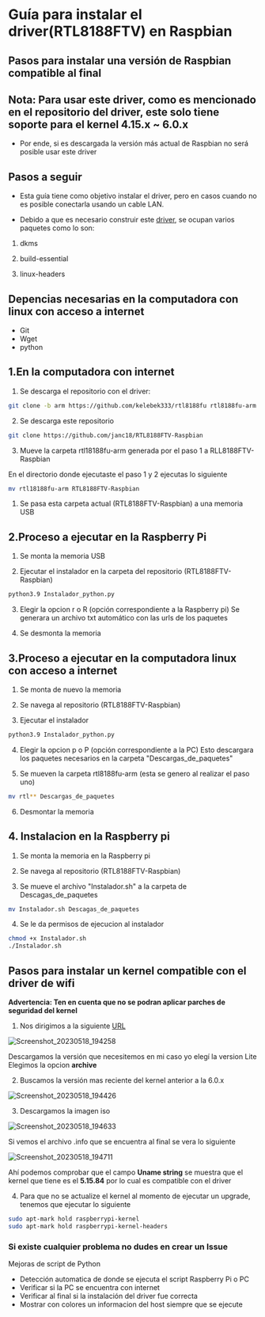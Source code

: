 # Guía para instalar el driver(RTL8188FTV) en Raspbian

## Pasos para instalar una versión de Raspbian compatible al final

## Nota: Para usar este driver, como es mencionado en el repositorio del driver, este solo tiene soporte para el kernel 4.15.x ~ 6.0.x

- Por ende, si es descargada la versión más actual de Raspbian no será posible usar este driver


## Pasos a seguir

* Esta guía tiene como objetivo instalar el driver, pero en casos cuando no es posible conectarla
usando un cable LAN.

* Debido a que es necesario construir este [driver](https://github.com/kelebek333/rtl8188fu/tree/arm#how-to-install-for-arm-devices),
se ocupan varios paquetes como lo son:

1. dkms

2. build-essential

3. linux-headers

## Depencias necesarias en la computadora con linux con acceso a internet

- Git
- Wget
- python

## 1.En la computadora con internet

1. Se descarga el repositorio con el driver:

```sh
git clone -b arm https://github.com/kelebek333/rtl8188fu rtl8188fu-arm
```
2. Se descarga este repositorio

```sh
git clone https://github.com/janc18/RTL8188FTV-Raspbian
```
3. Mueve la carpeta rtl18188fu-arm generada por el paso 1 a RLL8188FTV-Raspbian 

En el directorio donde ejecutaste el paso 1 y 2 ejecutas lo siguiente

```sh
mv rtl18188fu-arm RTL8188FTV-Raspbian
```

1. Se pasa esta carpeta actual (RTL8188FTV-Raspbian) a una memoria USB

## 2.Proceso a ejecutar en la Raspberry Pi


1. Se monta la memoria USB 

2. Ejecutar el instalador en la carpeta del repositorio (RTL8188FTV-Raspbian) 

```sh
python3.9 Instalador_python.py
```
3. Elegir la opcion r o R (opción correspondiente a la Raspberry pi)
	Se generara un archivo txt automático con las urls de los paquetes 

4. Se desmonta la memoria


## 3.Proceso a ejecutar en la computadora linux con acceso a internet

1. Se monta de nuevo la memoria

2. Se navega al repositorio (RTL8188FTV-Raspbian)

3. Ejecutar el instalador

```sh
python3.9 Instalador_python.py
```

4. Elegir la opcion p o P (opción correspondiente a la PC)
	Esto descargara los paquetes necesarios en la carpeta "Descargas_de_paquetes"

5. Se mueven la carpeta rtl8188fu-arm (esta se genero al realizar el paso uno)
```sh
mv rtl** Descargas_de_paquetes
```
6. Desmontar la memoria

## 4. Instalacion en la Raspberry pi

1. Se monta la memoria en la Raspberry pi

2. Se navega al repositorio (RTL8188FTV-Raspbian)

3. Se mueve el archivo "Instalador.sh" a la carpeta de Descagas_de_paquetes

```sh
mv Instalador.sh Descagas_de_paquetes
```

4. Se le da permisos de ejecucion al instalador

```sh
chmod +x Instalador.sh
./Instalador.sh
```
## Pasos para instalar un kernel compatible con el driver de wifi

**Advertencia: Ten en cuenta que no se podran aplicar parches de seguridad del kernel**

1. Nos dirigimos a la siguiente [URL](https://www.raspberrypi.com/software/operating-systems/) 

![Screenshot_20230518_194258](https://github.com/janc18/RTL8188FTV-Raspbian/assets/43817922/ee038930-51ab-4601-97f1-f7abe256b03d)

Descargamos la versión que necesitemos en mi caso yo elegí la version Lite
Elegimos la opcion **archive**

2. Buscamos la versión mas reciente del kernel anterior a la 6.0.x

![Screenshot_20230518_194426](https://github.com/janc18/RTL8188FTV-Raspbian/assets/43817922/a564f8fc-46e1-4e9e-ae9e-f70582963a41)

3. Descargamos la imagen iso

![Screenshot_20230518_194633](https://github.com/janc18/RTL8188FTV-Raspbian/assets/43817922/19bc0501-cf8e-4b89-8a9f-80d70f3097f3)

Si vemos el archivo .info que se encuentra al final se vera lo siguiente

![Screenshot_20230518_194711](https://github.com/janc18/RTL8188FTV-Raspbian/assets/43817922/e227ed7a-93ab-48a6-ae5c-fcc7c31e0080)

Ahí podemos comprobar que el campo **Uname string** se muestra que el kernel que tiene es el **5.15.84** por lo cual es compatible con el driver

4. Para que no se actualize el kernel al momento de ejecutar un upgrade, tenemos que ejecutar lo siguiente
```sh
sudo apt-mark hold raspberrypi-kernel
sudo apt-mark hold raspberrypi-kernel-headers
```

### Si existe cualquier problema no dudes en crear un Issue

Mejoras de script de Python

- Detección automatica de donde se ejecuta el script Raspberry Pi o PC 
- Verificar si la PC se encuentra con internet
- Verificar al final si la instalación del driver fue correcta
- Mostrar con colores un informacion del host siempre que se ejecute
